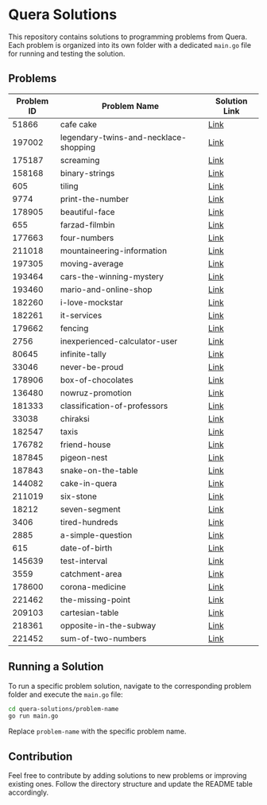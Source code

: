 # Quera Solutions

This repository contains solutions to programming problems from Quera. Each problem is organized into its own folder with a dedicated `main.go` file for running and testing the solution.

## Problems

| Problem ID | Problem Name                          | Solution Link                                         |
| ---------- | ------------------------------------- | ----------------------------------------------------- |
| 51866      | cafe cake                             | [Link](cafe-cake/main.go)                             |
| 197002     | legendary-twins-and-necklace-shopping | [Link](legendary-twins-and-necklace-shopping/main.go) |
| 175187     | screaming                             | [Link](screaming/main.go)                             |
| 158168     | binary-strings                        | [Link](binary-strings/main.go)                        |
| 605        | tiling                                | [Link](tiling/main.go)                                |
| 9774       | print-the-number                      | [Link](print-the-number/main.go)                      |
| 178905     | beautiful-face                        | [Link](beautiful-face/main.go)                        |
| 655        | farzad-filmbin                        | [Link](farzad-filmbin/main.go)                        |
| 177663     | four-numbers                          | [Link](four-numbers/main.go)                          |
| 211018     | mountaineering-information            | [Link](mountaineering-information/main.go)            |
| 197305     | moving-average                        | [Link](moving-average/q1.py)                          |
| 193464     | cars-the-winning-mystery              | [Link](cars-the-winning-mystery/main.go)              |
| 193460     | mario-and-online-shop                 | [Link](mario-and-online-shop/main.go)                 |
| 182260     | i-love-mockstar                       | [Link](i-love-mockstar/dynamic.css)                   |
| 182261     | it-services                           | [Link](it-services/dynamic.css)                       |
| 179662     | fencing                               | [Link](fencing/main.go)                               |
| 2756       | inexperienced-calculator-user         | [Link](inexperienced-calculator-user/main.go)         |
| 80645      | infinite-tally                        | [Link](infinite-tally/main.go)                        |
| 33046      | never-be-proud                        | [Link](never-be-proud/main.go)                        |
| 178906     | box-of-chocolates                     | [Link](box-of-chocolates/main.go)                     |
| 136480     | nowruz-promotion                      | [Link](nowruz-promotion/main.go)                      |
| 181333     | classification-of-professors          | [Link](classification-of-professors/main.go)          |
| 33038      | chiraksi                              | [Link](chiraksi/solution.py)                          |
| 182547     | taxis                                 | [Link](taxis/main.go)                                 |
| 176782     | friend-house                          | [Link](friend-house/main.py)                          |
| 187845     | pigeon-nest                           | [Link](pigeon-nest/main.py)                           |
| 187843     | snake-on-the-table                    | [Link](snake-on-the-table/main.py)                    |
| 144082     | cake-in-quera                         | [Link](cake-in-quera/main.py)                         |
| 211019     | six-stone                             | [Link](six-stone/main.py)                             |
| 18212      | seven-segment                         | [Link](seven-segment/main.go)                         |
| 3406       | tired-hundreds                        | [Link](tired-hundreds/main.go)                        |
| 2885       | a-simple-question                     | [Link](a-simple-question/main.py)                     |
| 615        | date-of-birth                         | [Link](date-of-birth/main.py)                         |
| 145639     | test-interval                         | [Link](test-interval/main.py)                         |
| 3559       | catchment-area                        | [Link](catchment-area/main.go)                        |
| 178600     | corona-medicine                       | [Link](corona-medicine/main.py)                       |
| 221462     | the-missing-point                     | [Link](the-missing-point/main.py)                     |
| 209103     | cartesian-table                       | [Link](cartesian-table/main.py)                       |
| 218361     | opposite-in-the-subway                | [Link](opposite-in-the-subway/main.py)                |
| 221452     | sum-of-two-numbers                    | [Link](sum-of-two-numbers/main.py)                    |

## Running a Solution

To run a specific problem solution, navigate to the corresponding problem folder and execute the `main.go` file:

```bash
cd quera-solutions/problem-name
go run main.go
```

Replace `problem-name` with the specific problem name.

## Contribution

Feel free to contribute by adding solutions to new problems or improving existing ones. Follow the directory structure and update the README table accordingly.
